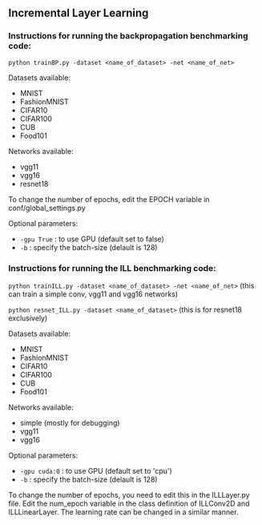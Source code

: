 ## Incremental Layer Learning

### Instructions for running the backpropagation benchmarking code:
`python trainBP.py -dataset <name_of_dataset> -net <name_of_net>`

Datasets available:
- MNIST 
- FashionMNIST
- CIFAR10
- CIFAR100
- CUB 
- Food101

Networks available: 
- vgg11
- vgg16 
- resnet18 

To change the number of epochs, edit the EPOCH variable in conf/global_settings.py

Optional parameters: 
- `-gpu True` : to use GPU (default set to false) 
- `-b` : specify the batch-size (delault is 128) 

### Instructions for running the ILL benchmarking code:
`python trainILL.py -dataset <name_of_dataset> -net <name_of_net>` (this can train a simple conv, vgg11 and vgg16 networks)

`python resnet_ILL.py -dataset <name_of_dataset>` (this is for resnet18 exclusively)

Datasets available:
- MNIST 
- FashionMNIST
- CIFAR10
- CIFAR100
- CUB 
- Food101

Networks available: 
- simple (mostly for debugging) 
- vgg11
- vgg16 

Optional parameters: 
- `-gpu cuda:0` : to use GPU (default set to 'cpu') 
- `-b` : specify the batch-size (delault is 128) 

To change the number of epochs, you need to edit this in the ILLLayer.py file. Edit the num_epoch variable in the class definition of ILLConv2D and ILLLinearLayer. The learning rate can be changed in a similar manner. 

